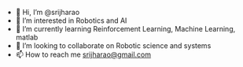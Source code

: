 - 👋 Hi, I’m @srijharao
- 👀 I’m interested in Robotics and AI
- 🌱 I’m currently learning Reinforcement Learning, Machine Learning, matlab
- 💞️ I’m looking to collaborate on Robotic science and systems
- 📫 How to reach me srijharao@gmail.com

<!---
srijharao/srijharao is a ✨ special ✨ repository because its `README.md` (this file) appears on your GitHub profile.
You can click the Preview link to take a look at your changes.
--->
